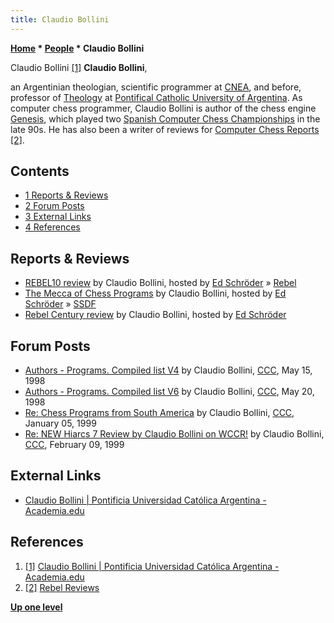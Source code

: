 ```yaml
---
title: Claudio Bollini
---
```

**[Home](Home "Home") * [People](People "People") * Claudio Bollini**

[](http://uca-ar.academia.edu/cepteo) Claudio Bollini <a id="cite-note-1" href="#cite-ref-1">[1]</a>
**Claudio Bollini**,

an Argentinian theologian, scientific programmer at [CNEA](https://en.wikipedia.org/wiki/National_Atomic_Energy_Commission), and before, professor of [Theology](https://en.wikipedia.org/wiki/Theology) at [Pontifical Catholic University of Argentina](https://en.wikipedia.org/wiki/Pontifical_Catholic_University_of_Argentina).
As computer chess programmer, Claudio Bollini is author of the chess engine [Genesis](Genesis_AR "Genesis AR"), which played two [Spanish Computer Chess Championships](Spanish_Computer_Chess_Championship "Spanish Computer Chess Championship") in the late 90s.
He has also been a writer of reviews for [Computer Chess Reports](Computer_Chess_Reports "Computer Chess Reports") <a id="cite-note-2" href="#cite-ref-2">[2]</a>.

## Contents

- [1 Reports & Reviews](#reports-.26-reviews)
- [2 Forum Posts](#forum-posts)
- [3 External Links](#external-links)
- [4 References](#references)

## Reports & Reviews

- [REBEL10 review](http://www.rebel.nl/claudio3.htm) by Claudio Bollini, hosted by [Ed Schröder](Ed_Schroder "Ed Schroder") » [Rebel](Rebel "Rebel")
- [The Mecca of Chess Programs](http://www.rebel.nl/claudio4.htm) by Claudio Bollini, hosted by [Ed Schröder](Ed_Schroder "Ed Schroder") » [SSDF](SSDF "SSDF")
- [Rebel Century review](http://www.rebel.nl/claudio5.htm) by Claudio Bollini, hosted by [Ed Schröder](Ed_Schroder "Ed Schroder")

## Forum Posts

- [Authors - Programs. Compiled list V4](https://www.stmintz.com/ccc/index.php?id=18706) by Claudio Bollini, [CCC](CCC "CCC"), May 15, 1998
- [Authors - Programs. Compiled list V6](https://www.stmintz.com/ccc/index.php?id=19000) by Claudio Bollini, [CCC](CCC "CCC"), May 20, 1998
- [Re: Chess Programs from South America](https://www.stmintz.com/ccc/index.php?id=38360) by Claudio Bollini, [CCC](CCC "CCC"), January 05, 1999
- [Re: NEW Hiarcs 7 Review by Claudio Bollini on WCCR!](https://www.stmintz.com/ccc/index.php?id=42797) by Claudio Bollini, [CCC](CCC "CCC"), February 09, 1999

## External Links

- [Claudio Bollini | Pontificia Universidad Católica Argentina - Academia.edu](http://uca-ar.academia.edu/cepteo)

## References

1. <a id="cite-ref-1" href="#cite-note-1">[1]</a> [Claudio Bollini | Pontificia Universidad Católica Argentina - Academia.edu](http://uca-ar.academia.edu/cepteo)
1. <a id="cite-ref-2" href="#cite-note-2">[2]</a> [Rebel Reviews](http://www.rebel.nl/reviews.htm)

**[Up one level](People "People")**

